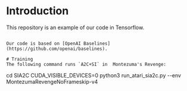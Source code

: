 # Introduction
This repository is an example of our code in Tensorflow.
```

Our code is based on [OpenAI Baselines](https://github.com/openai/baselines).

# Training
The following command runs `A2C+SI` in  Montezuma's Revenge:
```
cd SIA2C
CUDA_VISIBLE_DEVICES=0 python3 run_atari_sia2c.py --env MontezumaRevengeNoFrameskip-v4
```




